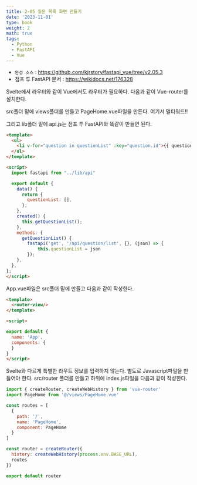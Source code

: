 ```yaml
---
title: 2-05 질문 목록 화면 만들기
date: '2023-11-01'
type: book
weight: 2
math: true
tags:
  - Python
  - FastAPI
  - Vue
---
```


- `완성 소스` : https://github.com/kjrstory/fastapi_vue/tree/v2.05.3
- 점프 투 FastAPI 문서 : https://wikidocs.net/176328

Svelte에서 라우터와 같이 Vue에서도 라우터가 필요하다. 
다음과 같이 Vue-router를 설치한다.

src폴더 밑에 views폴더를 만들고 PageHome.vue파일을 만든다. 여기서 멀티워드!!

그리고 lib폴더 밑에 api.js는 점프 투 FastAPI와 똑같이 만들면 된다. 


```html
<template>
  <ul>
    <li v-for="question in questionList" :key="question.id">{{ question.subject }}</li>
  </ul>
</template>

<script>
  import fastapi from "../lib/api"

  export default {
    data() {
      return {
        questionList: [],
      };
    },
    created() {
      this.getQuestionList();
    },
    methods: {
      getQuestionList() {
        fastapi('get', '/api/question/list', {}, (json) => {
            this.questionList = json
        });
    },
  },
};
</script>
```

App.vue파일은 src폴더 밑에 만들고 다음과 같이 작성한다.
```html
<template>
  <router-view/>  
</template>

<script>

export default {
  name: 'App',
  components: {
  }
}
</script>
```
Svelte와 다르게 특별한 라우트 정보를 입력하지 않는다. 별도로 Javascript파일을 만들어야 한다. src/router 폴더를 만들고 하위에 index.js파일을 다음과 같이 작성한다.
```javascript
import { createRouter, createWebHistory } from 'vue-router'
import PageHome from '@/views/PageHome.vue'

const routes = [
  {
    path: '/',
    name: 'PageHome',
    component: PageHome
  }
]

const router = createRouter({
  history: createWebHistory(process.env.BASE_URL),
  routes
})

export default router
```

